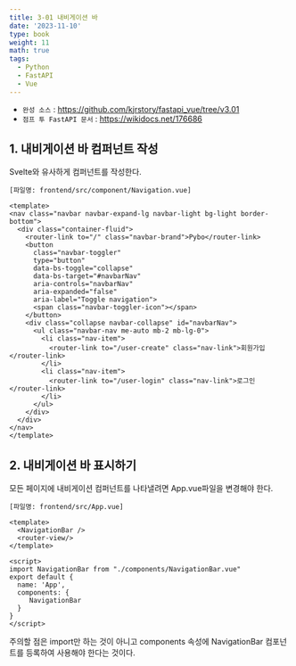 ```yaml
---
title: 3-01 내비게이션 바
date: '2023-11-10'
type: book
weight: 11
math: true
tags:
  - Python
  - FastAPI
  - Vue
---
```


- `완성 소스` : https://github.com/kjrstory/fastapi_vue/tree/v3.01
- `점프 투 FastAPI 문서` : https://wikidocs.net/176686

## 1. 내비게이션 바 컴퍼넌트 작성

Svelte와 유사하게 컴퍼넌트를 작성한다.

`[파일명: frontend/src/component/Navigation.vue]`

```vue
<template>
<nav class="navbar navbar-expand-lg navbar-light bg-light border-bottom">
  <div class="container-fluid">
    <router-link to="/" class="navbar-brand">Pybo</router-link>
    <button 
      class="navbar-toggler" 
      type="button" 
      data-bs-toggle="collapse" 
      data-bs-target="#navbarNav" 
      aria-controls="navbarNav" 
      aria-expanded="false" 
      aria-label="Toggle navigation">
      <span class="navbar-toggler-icon"></span>
    </button>
    <div class="collapse navbar-collapse" id="navbarNav">
      <ul class="navbar-nav me-auto mb-2 mb-lg-0">
        <li class="nav-item">
          <router-link to="/user-create" class="nav-link">회원가입</router-link>
        </li>
        <li class="nav-item">
          <router-link to="/user-login" class="nav-link">로그인</router-link>
        </li>
      </ul>
    </div>
  </div>
</nav>
</template>
```

  
## 2. 내비게이션 바 표시하기

모든 페이지에 내비게이션 컴퍼넌트를 나타낼려면 App.vue파일을 변경해야 한다.

`[파일명: frontend/src/App.vue]`
```vue{hl_lines=[2, 7, 12"]} 
<template>
  <NavigationBar />
  <router-view/>  
</template>

<script>
import NavigationBar from "./components/NavigationBar.vue"
export default {
  name: 'App',
  components: {
     NavigationBar
  }
}
</script>
```
주의할 점은 import만 하는 것이 아니고 components 속성에 NavigationBar 컴포넌트를 등록하여 사용해야 한다는 것이다.
